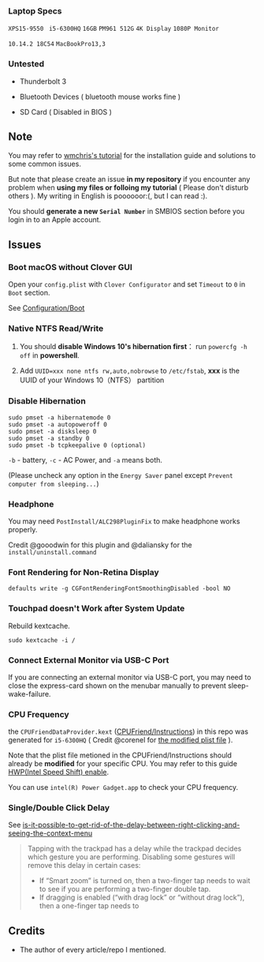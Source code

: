 ### Laptop Specs

`XPS15-9550 `  `i5-6300HQ`  `16GB`  `PM961 512G`  `4K Display`  `1080P Monitor`

`10.14.2 18C54`  `MacBookPro13,3 `

### Untested 

- Thunderbolt 3
- Bluetooth Devices ( bluetooth mouse works fine )

- SD Card ( Disabled in BIOS )

## Note

You may refer to [wmchris's tutorial](https://github.com/wmchris/DellXPS15-9550-OSX) for the installation guide and solutions to some common issues. 

But note that please create an issue **in my repository**  if you encounter any problem when **using my files or folloing my tutorial** ( Please don't disturb others ). My writing in English is poooooor:(, but I can read :).

You should **generate a new `Serial Number`** in SMBIOS section before you login in to an Apple account.

## Issues

### Boot macOS without Clover GUI

Open your `config.plist` with  `Clover Configurator` and set  `Timeout` to `0`  in `Boot` section.

See [Configuration/Boot](https://clover-wiki.zetam.org/Configuration/Boot)

### Native NTFS Read/Write

1. You should **disable Windows 10's hibernation first**： run `powercfg -h off`  in **powershell**.

2. Add `UUID=xxx none ntfs rw,auto,nobrowse` to `/etc/fstab`, **xxx** is the UUID of your Windows 10（NTFS） partition

### Disable Hibernation

```shell
sudo pmset -a hibernatemode 0
sudo pmset -a autopoweroff 0
sudo pmset -a disksleep 0
sudo pmset -a standby 0
sudo pmset -b tcpkeepalive 0 (optional)
```

`-b` - battery, `-c` - AC Power, and `-a` means both.

(Please uncheck any option in the `Energy Saver` panel except `Prevent computer from sleeping...`)

### Headphone

You may need `PostInstall/ALC298PluginFix` to make headphone works properly.

Credit @gooodwin for this plugin and @daliansky for the `install/uninstall.command`

### Font Rendering for Non-Retina Display

```shell
defaults write -g CGFontRenderingFontSmoothingDisabled -bool NO
```

### Touchpad doesn't Work after System Update

Rebuild kextcache.

```shell
sudo kextcache -i /
```

### Connect External Monitor via USB-C Port

If you are connecting an external monitor via USB-C port, you may need to close the express-card shown on the menubar manually to prevent sleep-wake-failure.

### CPU Frequency

the `CPUFriendDataProvider.kext` ([CPUFriend/Instructions](https://github.com/acidanthera/CPUFriend/blob/master/Instructions.md)) in this repo was generated for `i5-6300HQ` ( Credit @corenel for [the modified plist file](https://github.com/corenel/XPS9550-macOS/commit/7089feb37fbcf841c4cf7196153a2270185bc29c#diff-d9bb32289e5df55b61274ddb859aaff2) ).

Note that the plist file metioned in the CPUFriend/Instructions should already be **modified** for your specific CPU. You may refer to this guide  [HWP(Intel Speed Shift) enable](https://www.insanelymac.com/forum/topic/321021-guide-hwpintel-speed-shift-enable-with-full-power-management/).

You can use `intel(R) Power Gadget.app` to check your CPU frequency.

### Single/Double Click Delay

See [is-it-possible-to-get-rid-of-the-delay-between-right-clicking-and-seeing-the-context-menu](https://apple.stackexchange.com/a/218181)

> Tapping with the trackpad has a delay while the trackpad decides which gesture you are performing. Disabling some gestures will remove this delay in certain cases:
>
> - If “Smart zoom” is turned on, then a two-finger tap needs to wait to see if you are performing a two-finger double tap.
> - If dragging is enabled (“with drag lock” or “without drag lock”), then a one-finger tap needs to 

## Credits

- The author of every article/repo I mentioned.

